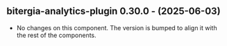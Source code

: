   ## bitergia-analytics-plugin 0.30.0 - (2025-06-03)
  
  * No changes on this component. The version is bumped to align it
    with the rest of the components.
